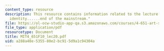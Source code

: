 ```yaml
---
content_type: resource
description: This resource contains information related to the lecture "process, feminism,
  identity......end of the mainstream."
file: https://ol-ocw-studio-app-qa.s3.amazonaws.com/courses/4-651-art-since-1940-fall-2010/a288a48e535580e2bc915d9a1c94304a_MIT4_651F10_lec20.pdf
file_type: application/pdf
resourcetype: Document
title: MIT4_651F10_lec20.pdf
uid: a288a48e-5355-80e2-bc91-5d9a1c94304a
---
```

